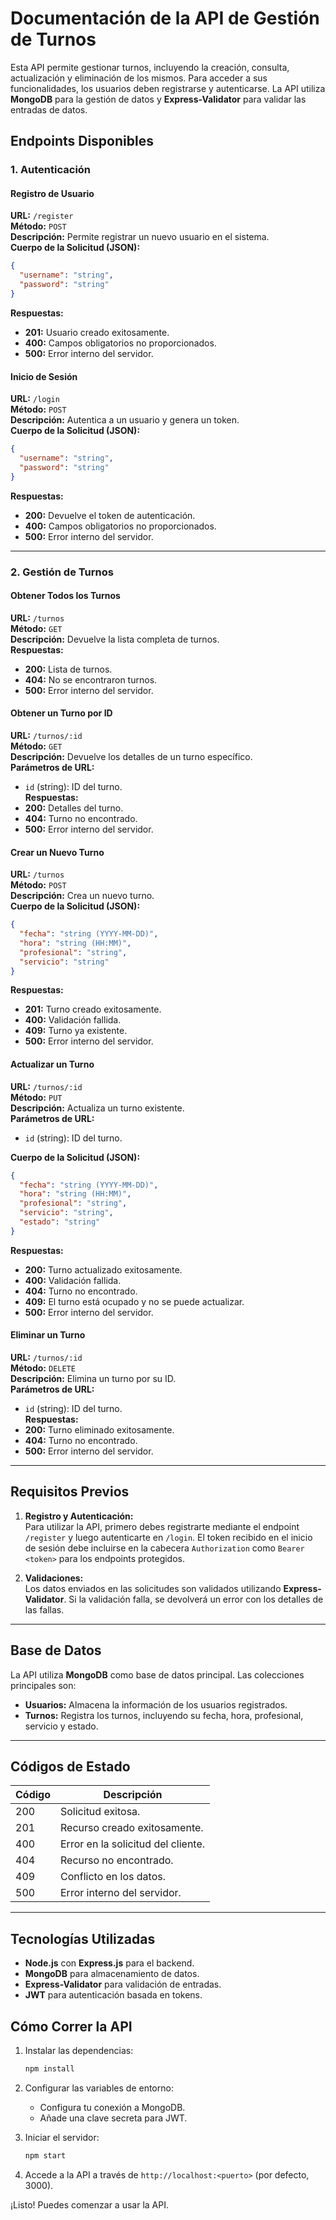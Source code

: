 # Documentación de la API de Gestión de Turnos

Esta API permite gestionar turnos, incluyendo la creación, consulta, actualización y eliminación de los mismos. Para acceder a sus funcionalidades, los usuarios deben registrarse y autenticarse. La API utiliza **MongoDB** para la gestión de datos y **Express-Validator** para validar las entradas de datos.

## **Endpoints Disponibles**

### **1. Autenticación**

#### **Registro de Usuario**

**URL:** `/register`  
**Método:** `POST`  
**Descripción:** Permite registrar un nuevo usuario en el sistema.  
**Cuerpo de la Solicitud (JSON):**

```json
{
  "username": "string",
  "password": "string"
}
```

**Respuestas:**

- **201:** Usuario creado exitosamente.
- **400:** Campos obligatorios no proporcionados.
- **500:** Error interno del servidor.

#### **Inicio de Sesión**

**URL:** `/login`  
**Método:** `POST`  
**Descripción:** Autentica a un usuario y genera un token.  
**Cuerpo de la Solicitud (JSON):**

```json
{
  "username": "string",
  "password": "string"
}
```

**Respuestas:**

- **200:** Devuelve el token de autenticación.
- **400:** Campos obligatorios no proporcionados.
- **500:** Error interno del servidor.

---

### **2. Gestión de Turnos**

#### **Obtener Todos los Turnos**

**URL:** `/turnos`  
**Método:** `GET`  
**Descripción:** Devuelve la lista completa de turnos.  
**Respuestas:**

- **200:** Lista de turnos.
- **404:** No se encontraron turnos.
- **500:** Error interno del servidor.

#### **Obtener un Turno por ID**

**URL:** `/turnos/:id`  
**Método:** `GET`  
**Descripción:** Devuelve los detalles de un turno específico.  
**Parámetros de URL:**

- `id` (string): ID del turno.  
  **Respuestas:**
- **200:** Detalles del turno.
- **404:** Turno no encontrado.
- **500:** Error interno del servidor.

#### **Crear un Nuevo Turno**

**URL:** `/turnos`  
**Método:** `POST`  
**Descripción:** Crea un nuevo turno.  
**Cuerpo de la Solicitud (JSON):**

```json
{
  "fecha": "string (YYYY-MM-DD)",
  "hora": "string (HH:MM)",
  "profesional": "string",
  "servicio": "string"
}
```

**Respuestas:**

- **201:** Turno creado exitosamente.
- **400:** Validación fallida.
- **409:** Turno ya existente.
- **500:** Error interno del servidor.

#### **Actualizar un Turno**

**URL:** `/turnos/:id`  
**Método:** `PUT`  
**Descripción:** Actualiza un turno existente.  
**Parámetros de URL:**

- `id` (string): ID del turno.

**Cuerpo de la Solicitud (JSON):**

```json
{
  "fecha": "string (YYYY-MM-DD)",
  "hora": "string (HH:MM)",
  "profesional": "string",
  "servicio": "string",
  "estado": "string"
}
```

**Respuestas:**

- **200:** Turno actualizado exitosamente.
- **400:** Validación fallida.
- **404:** Turno no encontrado.
- **409:** El turno está ocupado y no se puede actualizar.
- **500:** Error interno del servidor.

#### **Eliminar un Turno**

**URL:** `/turnos/:id`  
**Método:** `DELETE`  
**Descripción:** Elimina un turno por su ID.  
**Parámetros de URL:**

- `id` (string): ID del turno.  
  **Respuestas:**
- **200:** Turno eliminado exitosamente.
- **404:** Turno no encontrado.
- **500:** Error interno del servidor.

---

## **Requisitos Previos**

1. **Registro y Autenticación:**  
   Para utilizar la API, primero debes registrarte mediante el endpoint `/register` y luego autenticarte en `/login`. El token recibido en el inicio de sesión debe incluirse en la cabecera `Authorization` como `Bearer <token>` para los endpoints protegidos.

2. **Validaciones:**  
   Los datos enviados en las solicitudes son validados utilizando **Express-Validator**. Si la validación falla, se devolverá un error con los detalles de las fallas.

---

## **Base de Datos**

La API utiliza **MongoDB** como base de datos principal. Las colecciones principales son:

- **Usuarios:** Almacena la información de los usuarios registrados.
- **Turnos:** Registra los turnos, incluyendo su fecha, hora, profesional, servicio y estado.

---

## **Códigos de Estado**

| Código | Descripción                        |
| ------ | ---------------------------------- |
| 200    | Solicitud exitosa.                 |
| 201    | Recurso creado exitosamente.       |
| 400    | Error en la solicitud del cliente. |
| 404    | Recurso no encontrado.             |
| 409    | Conflicto en los datos.            |
| 500    | Error interno del servidor.        |

---

## **Tecnologías Utilizadas**

- **Node.js** con **Express.js** para el backend.
- **MongoDB** para almacenamiento de datos.
- **Express-Validator** para validación de entradas.
- **JWT** para autenticación basada en tokens.

## **Cómo Correr la API**

1. Instalar las dependencias:

   ```bash
   npm install
   ```

2. Configurar las variables de entorno:
   - Configura tu conexión a MongoDB.
   - Añade una clave secreta para JWT.
3. Iniciar el servidor:

   ```bash
   npm start
   ```

4. Accede a la API a través de `http://localhost:<puerto>` (por defecto, 3000).

¡Listo! Puedes comenzar a usar la API.
